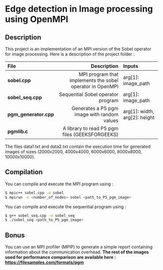# Edge detection in Image processing using OpenMPI

## Description

This project is an implementation of an MPI version of the Sobel operator for image processing. Here is a description of the project folder :

| File                  |                                               Description | Inputs                        |
| :-------------------- | --------------------------------------------------------: | :---------------------------- |
| **sobel.cpp**         | MPI program that implements the sobel operator in OpenMPI | arg[1]: image_path            |
| **sobel_seq.cpp**     |                         Sequential Sobel operator program | arg[1]: image_path            |
| **pgm_generator.cpp** |               Generates a P5 pgm image with random values | arg[1]: width, arg[2]: height |
| **pgmlib.c**          |            A library to read P5 pgm files (GEEKSFORGEEKS) |                               |

The files data1.txt and data2.txt contain the execution time for generated images of sizes (2000x2000, 4000x4000, 6000x6000, 8000x8000, 10000x10000).

## Compilation

You can compile and execute the MPI program using :
```bash
$ mpic++ sobel.cpp -o sobel
$ mpirun -n <number_of_nodes> sobel <path_to_P5_pgm_image>
```

You can compile and execute the sequential program using :
```bash
$ g++ sobel_seq.cpp -o sobel_seq
$ ./sobel_seq <path_to_P5_pgm_image>
```

## Bonus

You can use an MPI profiler (MPIP) to generate a simple report containing information about the communication overhead.
**The rest of the images used for performance comparison are available here : https://filesamples.com/formats/pgm**



